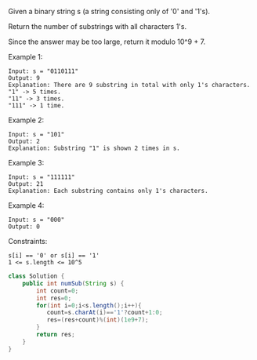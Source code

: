 Given a binary string s (a string consisting only of '0' and '1's).

Return the number of substrings with all characters 1's.

Since the answer may be too large, return it modulo 10^9 + 7.

Example 1:
```
Input: s = "0110111"
Output: 9
Explanation: There are 9 substring in total with only 1's characters.
"1" -> 5 times.
"11" -> 3 times.
"111" -> 1 time.
```
Example 2:
```
Input: s = "101"
Output: 2
Explanation: Substring "1" is shown 2 times in s.
```
Example 3:
```
Input: s = "111111"
Output: 21
Explanation: Each substring contains only 1's characters.
```
Example 4:
```
Input: s = "000"
Output: 0
``` 

Constraints:
```
s[i] == '0' or s[i] == '1'
1 <= s.length <= 10^5
```
```java
class Solution {
    public int numSub(String s) {
        int count=0;
        int res=0;
        for(int i=0;i<s.length();i++){
           count=s.charAt(i)=='1'?count+1:0;
           res=(res+count)%(int)(1e9+7); 
        }
        return res;
    }
}
```
